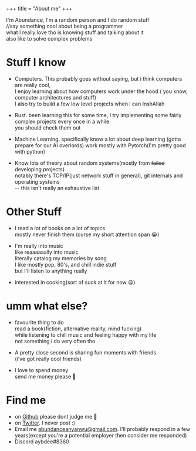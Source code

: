 +++
title = "About me"
+++

I'm Abundance, I'm a random person and I do random stuff  
//say something cool about being a programmer  
what I really love tho is knowing stuff and talking about it  
also like to solve complex problems



# Stuff I know 
* Computers. This probably goes without saying, but i think computers are really cool,  
I enjoy learning about how computers work under the hood  (
you know, computer architectures and stuff)  
I also try to build a few low level projects when i can InshAllah 

* Rust. been learning this for some time,  I try implementing some fairly complex projects every once in a while \
you should check them out 

* Machine Learning. specifically know a lot about deep learning (gotta prepare for our AI overlords)
work mostly with Pytorch(I'm pretty good with python)  


* Know lots of theory about random systems(mostly from ~~failed~~ developing projects) \
notably there's TCP/IP(just network stuff in general), git internals and operating systems\
-- this isn't really an exhaustive list  



# Other Stuff
* I read a lot of books on a lot of topics\
mostly never finish them (curse my short attention span 😭)  
  
* I'm really into music \
like reaaaaaally into music \
literally catalog my memories by song \
I like mostly pop, 80's, and chill indie stuff \
but I'll listen to anything really  
  
* interested in cooking(sort of suck at it for now 😫)  



# umm what else?  
* favourite thing to do \
read a book(fiction, alternative reality, mind fucking)\
while listening to chill music and feeling happy with my life \
not something i do very often tho  
  
* A pretty close second is sharing fun moments with friends\
(i've got really cool friends)  
  
* I love to spend money \
send me money please 🙂 


# Find me  
* on [Github](https://github.com/abundance-io/) please dont judge me 🙈
* on [Twitter](https://twitter.com/aybdee). I never post :)  
* Email me abundanceanyanwu@gmail.com. I'll probably respond in a few years(except you're a potential employer 
then consider me responded)
* Discord  aybdee#8360
